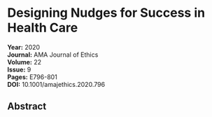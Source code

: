 # Designing Nudges for Success in Health Care

**Year:** 2020  
**Journal:** AMA Journal of Ethics  
**Volume:** 22  
**Issue:** 9  
**Pages:** E796-801  
**DOI:** 10.1001/amajethics.2020.796  

## Abstract


